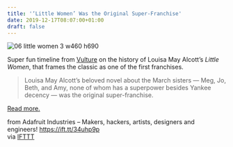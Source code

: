 ```yaml
---
title: '‘Little Women’ Was the Original Super-Franchise'
date: 2019-12-17T08:07:00+01:00
draft: false
---
```


![06 little women 3 w460 h690](https://cdn-blog.adafruit.com/uploads/2019/12/06-little-women-3.w460.h690.jpg "06-little-women-3.w460.h690.jpg")

Super fun timeline from [Vulture](https://www.vulture.com/2019/12/little-women-history-timeline.html) on the history of Louisa May Alcott’s _Little Women_, that frames the classic as one of the first franchises.

> Louisa May Alcott’s beloved novel about the March sisters — Meg, Jo, Beth, and Amy, none of whom has a superpower besides Yankee decency — was the original super-franchise.

[Read more.](https://www.vulture.com/2019/12/little-women-history-timeline.html)

  
  
from Adafruit Industries – Makers, hackers, artists, designers and engineers! https://ift.tt/34uhp9p  
via [IFTTT](https://ifttt.com/?ref=da&site=blogger)